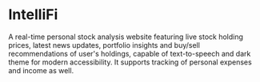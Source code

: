 # IntelliFi
A real-time personal stock analysis website featuring live stock holding prices, latest news updates, portfolio insights and buy/sell recommendations of user's holdings, capable of text-to-speech and dark theme for modern accessibility. It supports tracking of personal expenses and income as well.







